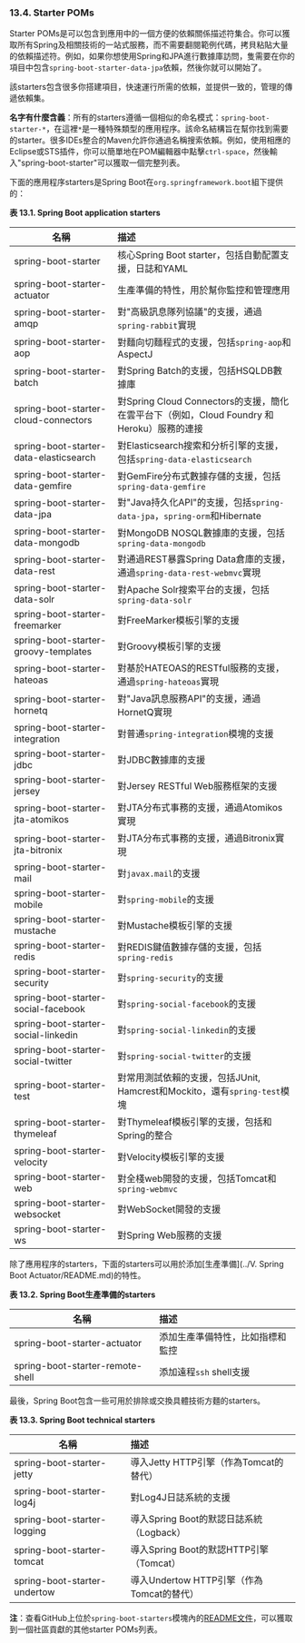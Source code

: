 ### 13.4. Starter POMs

Starter POMs是可以包含到應用中的一個方便的依賴關係描述符集合。你可以獲取所有Spring及相關技術的一站式服務，而不需要翻閱範例代碼，拷貝粘貼大量的依賴描述符。例如，如果你想使用Spring和JPA進行數據庫訪問，隻需要在你的項目中包含`spring-boot-starter-data-jpa`依賴，然後你就可以開始了。

該starters包含很多你搭建項目，快速運行所需的依賴，並提供一致的，管理的傳遞依賴集。

**名字有什麼含義**：所有的starters遵循一個相似的命名模式：`spring-boot-starter-*`，在這裡`*`是一種特殊類型的應用程序。該命名結構旨在幫你找到需要的starter。很多IDEs整合的Maven允許你通過名稱搜索依賴。例如，使用相應的Eclipse或STS插件，你可以簡單地在POM編輯器中點擊`ctrl-space`，然後輸入"spring-boot-starter"可以獲取一個完整列表。

下面的應用程序starters是Spring Boot在`org.springframework.boot`組下提供的：

**表 13.1. Spring Boot application starters** 

|名稱|描述|
|------|:-----|
|spring-boot-starter|核心Spring Boot starter，包括自動配置支援，日誌和YAML|
|spring-boot-starter-actuator|生產準備的特性，用於幫你監控和管理應用|
|spring-boot-starter-amqp|對"高級訊息隊列協議"的支援，通過`spring-rabbit`實現|
|spring-boot-starter-aop|對麵向切麵程式的支援，包括`spring-aop`和AspectJ|
|spring-boot-starter-batch|對Spring Batch的支援，包括HSQLDB數據庫|
|spring-boot-starter-cloud-connectors|對Spring Cloud Connectors的支援，簡化在雲平台下（例如，Cloud Foundry 和Heroku）服務的連接|
|spring-boot-starter-data-elasticsearch|對Elasticsearch搜索和分析引擎的支援，包括`spring-data-elasticsearch`|
|spring-boot-starter-data-gemfire|對GemFire分布式數據存儲的支援，包括`spring-data-gemfire`|
|spring-boot-starter-data-jpa|對"Java持久化API"的支援，包括`spring-data-jpa`，`spring-orm`和Hibernate|
|spring-boot-starter-data-mongodb|對MongoDB NOSQL數據庫的支援，包括`spring-data-mongodb`|
|spring-boot-starter-data-rest|對通過REST暴露Spring Data倉庫的支援，通過`spring-data-rest-webmvc`實現|
|spring-boot-starter-data-solr|對Apache Solr搜索平台的支援，包括`spring-data-solr`|
|spring-boot-starter-freemarker|對FreeMarker模板引擎的支援|
|spring-boot-starter-groovy-templates|對Groovy模板引擎的支援|
|spring-boot-starter-hateoas|對基於HATEOAS的RESTful服務的支援，通過`spring-hateoas`實現|
|spring-boot-starter-hornetq|對"Java訊息服務API"的支援，通過HornetQ實現|
|spring-boot-starter-integration|對普通`spring-integration`模塊的支援|
|spring-boot-starter-jdbc|對JDBC數據庫的支援|
|spring-boot-starter-jersey|對Jersey RESTful Web服務框架的支援|
|spring-boot-starter-jta-atomikos|對JTA分布式事務的支援，通過Atomikos實現|
|spring-boot-starter-jta-bitronix|對JTA分布式事務的支援，通過Bitronix實現|
|spring-boot-starter-mail|對`javax.mail`的支援|
|spring-boot-starter-mobile|對`spring-mobile`的支援|
|spring-boot-starter-mustache|對Mustache模板引擎的支援|
|spring-boot-starter-redis|對REDIS鍵值數據存儲的支援，包括`spring-redis`|
|spring-boot-starter-security|對`spring-security`的支援|
|spring-boot-starter-social-facebook|對`spring-social-facebook`的支援|
|spring-boot-starter-social-linkedin|對`spring-social-linkedin`的支援|
|spring-boot-starter-social-twitter|對`spring-social-twitter`的支援|
|spring-boot-starter-test|對常用測試依賴的支援，包括JUnit, Hamcrest和Mockito，還有`spring-test`模塊|
|spring-boot-starter-thymeleaf|對Thymeleaf模板引擎的支援，包括和Spring的整合|
|spring-boot-starter-velocity|對Velocity模板引擎的支援|
|spring-boot-starter-web|對全棧web開發的支援，包括Tomcat和`spring-webmvc`|
|spring-boot-starter-websocket|對WebSocket開發的支援|
|spring-boot-starter-ws|對Spring Web服務的支援|

除了應用程序的starters，下面的starters可以用於添加[生產準備](../V. Spring Boot Actuator/README.md)的特性。

**表 13.2. Spring Boot生產準備的starters**

|名稱|描述|
|----|:----|
|spring-boot-starter-actuator|添加生產準備特性，比如指標和監控|
|spring-boot-starter-remote-shell|添加遠程`ssh` shell支援|

最後，Spring Boot包含一些可用於排除或交換具體技術方麵的starters。

**表 13.3. Spring Boot technical starters**

|名稱|描述|
|------|:------|
|spring-boot-starter-jetty|導入Jetty HTTP引擎（作為Tomcat的替代）|
|spring-boot-starter-log4j|對Log4J日誌系統的支援|
|spring-boot-starter-logging|導入Spring Boot的默認日誌系統（Logback）|
|spring-boot-starter-tomcat|導入Spring Boot的默認HTTP引擎（Tomcat）|
|spring-boot-starter-undertow|導入Undertow HTTP引擎（作為Tomcat的替代）|

**注**：查看GitHub上位於`spring-boot-starters`模塊內的[README文件](http://github.com/spring-projects/spring-boot/tree/master/spring-boot-starters/README.adoc)，可以獲取到一個社區貢獻的其他starter POMs列表。
